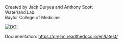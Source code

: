 Created by Jack Duryea and Anthony Scott   
Waterland Lab  
Baylor College of Medicine  

[![DOI](https://zenodo.org/badge/193576241.svg)](https://zenodo.org/badge/latestdoi/193576241)


Documentation: https://prelim.readthedocs.io/en/latest/
